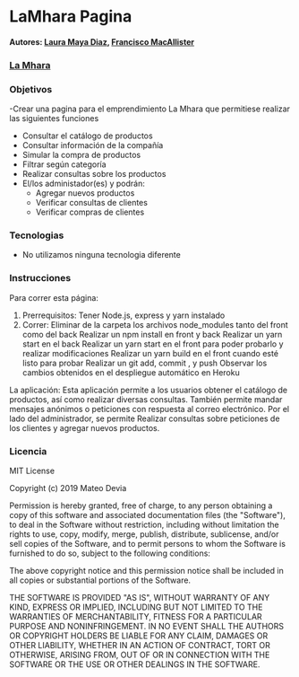 # LaMhara Pagina

#### Autores: [Laura Maya Diaz](https://lmaya10.github.io/PaginaPersonal),  [Francisco MacAllister](https://fj-mac.github.io/MyWebPage/)
### [La Mhara](https://mhara.herokuapp.com)


### Objetivos 
-Crear una pagina para el emprendimiento La Mhara que permitiese realizar las siguientes funciones
 * Consultar el catálogo de productos
 * Consultar información de la compañía
 * Simular la compra de productos
 * Filtrar según categoría
 * Realizar consultas sobre los productos
 * El/los administador(es) y podrán:
   * Agregar nuevos productos
   * Verificar consultas de clientes
   * Verificar compras de clientes
   
### Tecnologias
* No utilizamos ninguna tecnologia diferente

### Instrucciones

Para correr esta página:
1. Prerrequisitos:
 Tener Node.js, express y yarn instalado
2. Correr: 
Eliminar de la carpeta los archivos node_modules tanto del front como del back
Realizar un npm install en front y back
Realizar un yarn start en el back
Realizar un yarn start en el front para poder probarlo y realizar modificaciones
Realizar un yarn build en el front cuando esté listo para probar
Realizar un git add, commit , y push
Observar los cambios obtenidos en el despliegue automático en Heroku

La aplicación: 
Esta aplicación permite a los usuarios obtener el catálogo de productos, así como realizar diversas consultas. También permite mandar mensajes anónimos o peticiones con respuesta al correo electrónico. Por el lado del administrador, se permite Realizar consultas sobre peticiones de los clientes y agregar nuevos productos. 

### Licencia

MIT License

Copyright (c) 2019 Mateo Devia

Permission is hereby granted, free of charge, to any person obtaining a copy
of this software and associated documentation files (the "Software"), to deal
in the Software without restriction, including without limitation the rights
to use, copy, modify, merge, publish, distribute, sublicense, and/or sell
copies of the Software, and to permit persons to whom the Software is
furnished to do so, subject to the following conditions:

The above copyright notice and this permission notice shall be included in all
copies or substantial portions of the Software.

THE SOFTWARE IS PROVIDED "AS IS", WITHOUT WARRANTY OF ANY KIND, EXPRESS OR
IMPLIED, INCLUDING BUT NOT LIMITED TO THE WARRANTIES OF MERCHANTABILITY,
FITNESS FOR A PARTICULAR PURPOSE AND NONINFRINGEMENT. IN NO EVENT SHALL THE
AUTHORS OR COPYRIGHT HOLDERS BE LIABLE FOR ANY CLAIM, DAMAGES OR OTHER
LIABILITY, WHETHER IN AN ACTION OF CONTRACT, TORT OR OTHERWISE, ARISING FROM,
OUT OF OR IN CONNECTION WITH THE SOFTWARE OR THE USE OR OTHER DEALINGS IN THE
SOFTWARE.
